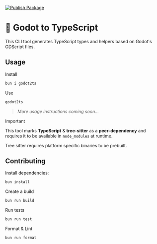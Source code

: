 [![Publish Package](https://github.com/rametta/godot2ts/actions/workflows/publish.yml/badge.svg)](https://github.com/rametta/godot2ts/actions/workflows/publish.yml)

# 🤖 Godot to TypeScript

This CLI tool generates TypeScript types and helpers based on Godot's GDScript files.

## Usage

Install

```sh
bun i godot2ts
```

Use

```sh
godot2ts
```

> *More usage instructions coming soon...*


> [!IMPORTANT]
> This tool marks **TypeScript** & **tree-sitter** as a **peer-dependency** and requires it to be available in `node_modules` at runtime. 
> 
> Tree sitter requires platform specific binaries to be prebuilt.

## Contributing

Install dependencies:

```sh
bun install
```

Create a build

```sh
bun run build
```

Run tests

```sh
bun run test
```

Format & Lint

```sh
bun run format
```